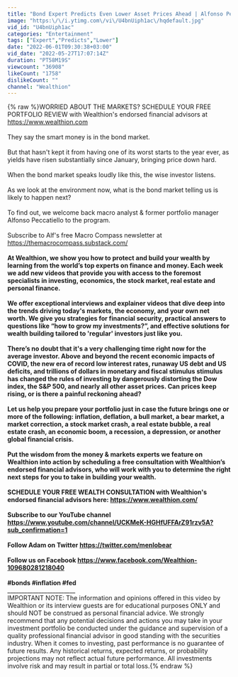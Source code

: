 ```yaml
---
title: "Bond Expert Predicts Even Lower Asset Prices Ahead | Alfonso Peccatiello, aka MacroAlf"
image: "https:\/\/i.ytimg.com\/vi\/U4bnUiph1ac\/hqdefault.jpg"
vid_id: "U4bnUiph1ac"
categories: "Entertainment"
tags: ["Expert","Predicts","Lower"]
date: "2022-06-01T09:30:38+03:00"
vid_date: "2022-05-27T17:07:14Z"
duration: "PT58M19S"
viewcount: "36908"
likeCount: "1758"
dislikeCount: ""
channel: "Wealthion"
---
```

{% raw %}WORRIED ABOUT THE MARKETS? SCHEDULE YOUR FREE PORTFOLIO REVIEW with Wealthion's endorsed financial advisors at <a rel="nofollow" target="blank" href="https://www.wealthion.com">https://www.wealthion.com</a><br /><br />They say the smart money is in the bond market.<br /><br />But that hasn't kept it from having one of its worst starts to the year ever, as yields have risen substantially since January, bringing price down hard.<br /><br />When the bond market speaks loudly like this, the wise investor listens.<br /><br />As we look at the environment now, what is the bond market telling us is likely to happen next?<br /><br />To find out, we welcome back macro analyst &amp; former portfolio manager Alfonso Peccatiello to the program.<br /><br />Subscribe to Alf's free Macro Compass newsletter at <a rel="nofollow" target="blank" href="https://themacrocompass.substack.com/">https://themacrocompass.substack.com/</a><br />____________<br />At Wealthion, we show you how to protect and build your wealth by learning from the world’s top experts on finance and money. Each week we add new videos that provide you with access to the foremost specialists in investing, economics, the stock market, real estate and personal finance.<br /><br />We offer exceptional interviews and explainer videos that dive deep into the trends driving today's markets, the economy, and your own net worth. We give you strategies for financial security, practical answers to questions like “how to grow my investments?”, and effective solutions for wealth building tailored to 'regular' investors just like you.<br /><br />There’s no doubt that it's a very challenging time right now for the average investor. Above and beyond the recent economic impacts of COVID, the new era of record low interest rates, runaway US debt and US deficits, and trillions of dollars in monetary and fiscal stimulus stimulus has changed the rules of investing by dangerously distorting the Dow index, the S&amp;P 500, and nearly all other asset prices. Can prices keep rising, or is there a painful reckoning ahead? <br /><br />Let us help you prepare your portfolio just in case the future brings one or more of the following: inflation, deflation, a bull market, a bear market, a market correction, a stock market crash, a real estate bubble, a real estate crash, an economic boom, a recession, a depression, or another global financial crisis.<br /><br />Put the wisdom from the money &amp; markets experts we feature on Wealthion into action by scheduling a free consultation with Wealthion’s endorsed financial advisors, who will work with you to determine the right next steps for you to take in building your wealth.<br /><br />SCHEDULE YOUR FREE WEALTH CONSULTATION with Wealthion's endorsed financial advisors here: <a rel="nofollow" target="blank" href="https://www.wealthion.com/">https://www.wealthion.com/</a><br /><br />Subscribe to our YouTube channel <a rel="nofollow" target="blank" href="https://www.youtube.com/channel/UCKMeK-HGHfUFFArZ91rzv5A?sub_confirmation=1">https://www.youtube.com/channel/UCKMeK-HGHfUFFArZ91rzv5A?sub_confirmation=1</a><br /><br />Follow Adam on Twitter <a rel="nofollow" target="blank" href="https://twitter.com/menlobear">https://twitter.com/menlobear</a><br /><br />Follow us on Facebook <a rel="nofollow" target="blank" href="https://www.facebook.com/Wealthion-109680281218040">https://www.facebook.com/Wealthion-109680281218040</a><br /><br />#bonds #inflation #fed<br />____________________________________<br />IMPORTANT NOTE: The information and opinions offered in this video by Wealthion or its interview guests are for educational purposes ONLY and should NOT be construed as personal financial advice. We strongly recommend that any potential decisions and actions you may take in your investment portfolio be conducted under the guidance and supervision of a quality professional financial advisor in good standing with the securities industry. When it comes to investing, past performance is no guarantee of future results. Any historical returns, expected returns, or probability projections may not reflect actual future performance. All investments involve risk and may result in partial or total loss.{% endraw %}
